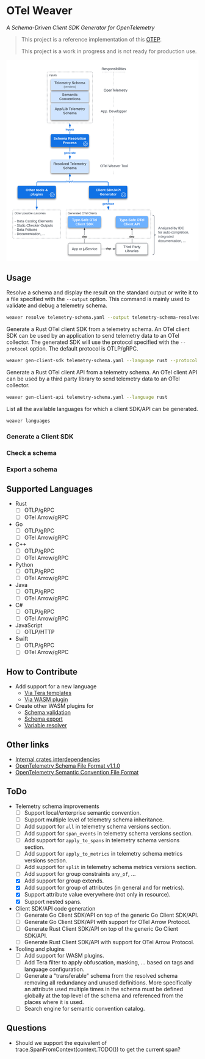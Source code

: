 # OTel Weaver
_A Schema-Driven Client SDK Generator for OpenTelemetry_

> This project is a reference implementation of this
> [OTEP](https://github.com/lquerel/oteps/blob/main/text/0240-telemetry-schema-ext.md).
>
> This project is a work in progress and is not ready for production use.

![OTel Weaver Overview](docs/images/otel-weaver-overview.png)

## Usage

Resolve a schema and display the result on the standard output or write it to a file
specified with the `--output` option. This command is mainly used to validate and debug
a telemetry schema.

```bash
weaver resolve telemetry-schema.yaml --output telemetry-schema-resolved.yaml
```

Generate a Rust OTel client SDK from a telemetry schema. An OTel client SDK can be used
by an application to send telemetry data to an OTel collector. The generated SDK will use
the protocol specified with the `--protocol` option. The default protocol is OTLP/gRPC.

```bash
weaver gen-client-sdk telemetry-schema.yaml --language rust --protocol otel-arrow
```

Generate a Rust OTel client API from a telemetry schema. An OTel client API can be used
by a third party library to send telemetry data to an OTel collector.

```bash
weaver gen-client-api telemetry-schema.yaml --language rust 
```

List all the available languages for which a client SDK/API can be generated.

```bash
weaver languages
```

### Generate a Client SDK
### Check a schema
### Export a schema

## Supported Languages
- Rust
  - [ ] OTLP/gRPC
  - [ ] OTel Arrow/gRPC
- Go
  - [ ] OTLP/gRPC
  - [ ] OTel Arrow/gRPC
- C++
  - [ ] OTLP/gRPC
  - [ ] OTel Arrow/gRPC
- Python
  - [ ] OTLP/gRPC
  - [ ] OTel Arrow/gRPC
- Java
  - [ ] OTLP/gRPC
  - [ ] OTel Arrow/gRPC
- C#
  - [ ] OTLP/gRPC
  - [ ] OTel Arrow/gRPC
- JavaScript
  - [ ] OTLP/HTTP
- Swift
  - [ ] OTLP/gRPC
  - [ ] OTel Arrow/gRPC

## How to Contribute
- Add support for a new language
  - [Via Tera templates](docs/contribution.md#via-tera-templates)
  - [Via WASM plugin](docs/contribution.md#via-wasm-plugin)
- Create other WASM plugins for 
  - [Schema validation](docs/contribution.md#schema-validation-plugin)
  - [Schema export](docs/contribution.md#schema-export-plugin)
  - [Variable resolver](docs/contribution.md#variable-resolver-plugin)

## Other links
- [Internal crates interdependencies](docs/dependencies.md)
- [OpenTelemetry Schema File Format v1.1.0](https://opentelemetry.io/docs/specs/otel/schemas/file_format_v1.1.0/)
- [OpenTelemetry Semantic Convention File Format](https://github.com/open-telemetry/build-tools/blob/main/semantic-conventions/syntax.md)

## ToDo
- Telemetry schema improvements
  - [ ] Support local/enterprise semantic convention.
  - [ ] Support multiple level of telemetry schema inheritance.
  - [ ] Add support for `all` in telemetry schema versions section.
  - [ ] Add support for `span_events` in telemetry schema versions section.
  - [ ] Add support for `apply_to_spans` in telemetry schema versions section.
  - [ ] Add support for `apply_to_metrics` in telemetry schema metrics versions section.
  - [ ] Add support for `split` in telemetry schema metrics versions section.
  - [ ] Add support for group constraints `any_of`, ...
  - [X] Add support for group extends.
  - [X] Add support for group of attributes (in general and for metrics).
  - [X] Support attribute value everywhere (not only in resource).
  - [X] Support nested spans.
- Client SDK/API code generation
  - [ ] Generate Go Client SDK/API on top of the generic Go Client SDK/API.
  - [ ] Generate Go Client SDK/API with support for OTel Arrow Protocol.
  - [ ] Generate Rust Client SDK/API on top of the generic Go Client SDK/API.
  - [ ] Generate Rust Client SDK/API with support for OTel Arrow Protocol.
- Tooling and plugins
  - [ ] Add support for WASM plugins.
  - [ ] Add Tera filter to apply obfuscation, masking, ... based on tags and language configuration.
  - [ ] Generate a "transferable" schema from the resolved schema removing all redundancy and unused definitions. More specifically an attribute used multiple times in the schema must be defined globally at the top level of the schema and referenced from the places where it is used.
  - [ ] Search engine for semantic convention catalog.

## Questions
- Should we support the equivalent of trace.SpanFromContext(context.TODO()) to get the current span? 